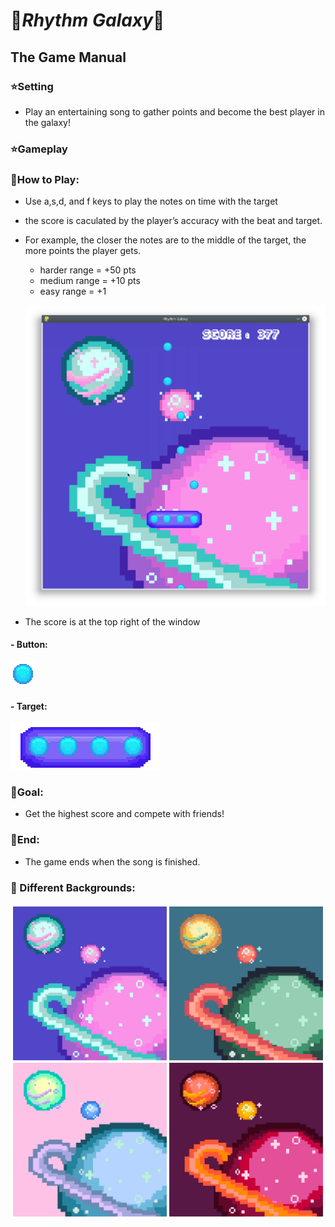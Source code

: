 # :milky_way:_**Rhythm Galaxy**_:milky_way:

## The Game Manual

### :star:Setting
  - Play an entertaining song to gather points and become the best player in the galaxy! 
  
### :star:Gameplay
### :gem:How to Play:
  - Use a,s,d, and f keys to play the notes on time with the target
  
  - the score is caculated by the player’s accuracy with the beat and target.
  - For example, the closer the notes are to the middle of the target, the more points the player gets.
    - harder range = +50 pts
    - medium range = +10 pts
    - easy range = +1
    
    ![screen shot](https://github.com/FB-18-19-PreAP-CS/mygame-uwu/blob/master/game_ss.png?raw=true)
  - The score is at the top right of the window
#### - Button:
![button](https://github.com/FB-18-19-PreAP-CS/mygame-uwu/blob/master/blue_button-1-1.png.png?raw=true)

#### - Target:
![target](https://github.com/FB-18-19-PreAP-CS/mygame-uwu/blob/master/target-1.png?raw=true)
### :gem:Goal:
  - Get the highest score and compete with friends! 

### :gem:End:
  - The game ends when the song is finished.

### :gem: Different Backgrounds:

![collage](https://github.com/FB-18-19-PreAP-CS/mygame-uwu/blob/master/collage.jpg?raw=true)
